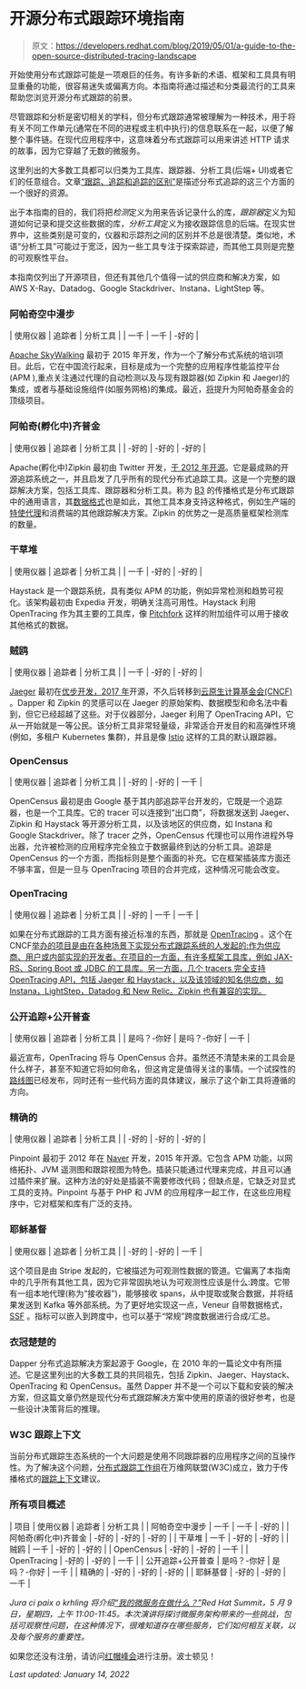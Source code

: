 # 开源分布式跟踪环境指南

> 原文：<https://developers.redhat.com/blog/2019/05/01/a-guide-to-the-open-source-distributed-tracing-landscape>

开始使用分布式跟踪可能是一项艰巨的任务。有许多新的术语、框架和工具具有明显重叠的功能，很容易迷失或偏离方向。本指南将通过描述和分类最流行的工具来帮助您浏览开源分布式跟踪的前景。

尽管跟踪和分析是密切相关的学科，但分布式跟踪通常被理解为一种技术，用于将有关不同工作单元(通常在不同的进程或主机中执行)的信息联系在一起，以便了解整个事件链。在现代应用程序中，这意味着分布式跟踪可以用来讲述 HTTP 请求的故事，因为它穿越了无数的微服务。

这里列出的大多数工具都可以归类为工具库、跟踪器、分析工具(后端+ UI)或者它们的任意组合。文章[“跟踪、追踪和追踪的区别”](https://medium.com/opentracing/the-difference-between-tracing-tracing-and-tracing-84b49b2d54ea)是描述分布式追踪的这三个方面的一个很好的资源。

出于本指南的目的，我们将把*检测*定义为用来告诉记录什么的库，*跟踪器*定义为知道如何记录和提交这些数据的库，*分析工具*定义为接收跟踪信息的后端。在现实世界中，这些类别是可变的，仪器和示踪剂之间的区别并不总是很清楚。类似地，术语“分析工具”可能过于宽泛，因为一些工具专注于探索踪迹，而其他工具则是完整的可观察性平台。

本指南仅列出了开源项目，但还有其他几个值得一试的供应商和解决方案，如 AWS X-Ray、Datadog、Google Stackdriver、Instana、LightStep 等。

### 阿帕奇空中漫步

| 使用仪器 | 追踪者 | 分析工具 |
| 一千 | 一千 | -好的 |

[Apache SkyWalking](https://skywalking.apache.org/) 最初于 2015 年开发，作为一个了解分布式系统的培训项目。此后，它在中国流行起来，目标是成为一个完整的应用程序性能监控平台(APM ),重点关注通过代理的自动检测以及与现有跟踪器(如 Zipkin 和 Jaeger)的集成，或者与基础设施组件(如服务网格)的集成。最近，[将](https://blogs.apache.org/foundation/entry/the-apache-software-foundation-announces50)提升为阿帕奇基金会的顶级项目。

### 阿帕奇(孵化中)齐普金

| 使用仪器 | 追踪者 | 分析工具 |
| -好的 | -好的 | -好的 |

Apache(孵化中)Zipkin 最初由 Twitter 开发，[于 2012 年开源](https://blog.twitter.com/engineering/en_us/a/2012/distributed-systems-tracing-with-zipkin.html)。它是最成熟的开源追踪系统之一，并且启发了几乎所有的现代分布式追踪工具。这是一个完整的跟踪解决方案，包括工具库、跟踪器和分析工具。称为 [B3](https://github.com/apache/incubator-zipkin-b3-propagation) 的传播格式是分布式跟踪中的通用语言，其[数据格式](https://github.com/apache/incubator-zipkin-api/blob/master/zipkin2-api.yaml)也是如此，其他工具本身支持这种格式，例如生产端的[特使代理](https://www.envoyproxy.io/)和消费端的其他跟踪解决方案。Zipkin 的优势之一是高质量框架检测库的数量。

### 干草堆

| 使用仪器 | 追踪者 | 分析工具 |
| 一千 | -好的 | -好的 |

Haystack 是一个跟踪系统，具有类似 APM 的功能，例如异常检测和趋势可视化。该架构最初由 Expedia 开发，明确关注高可用性。Haystack 利用 OpenTracing 作为其主要的工具库，像 [Pitchfork](https://github.com/HotelsDotCom/pitchfork) 这样的附加组件可以用于接收其他格式的数据。

### 贼鸥

| 使用仪器 | 追踪者 | 分析工具 |
| 一千 | -好的 | -好的 |

[Jaeger](https://www.jaegertracing.io/) 最初在[优步开发，2017 年](https://eng.uber.com/distributed-tracing/)开源，不久后转移到[云原生计算基金会(CNCF)](https://www.cncf.io/) 。Dapper 和 Zipkin 的灵感可以在 Jaeger 的原始架构、数据模型和命名法中看到，但它已经超越了这些。对于仪器部分，Jaeger 利用了 OpenTracing API，它从一开始就是一等公民。该分析工具非常轻量级，非常适合开发目的和高弹性环境(例如，多租户 Kubernetes 集群)，并且是像 [Istio](https://istio.io/) 这样的工具的默认跟踪器。

### OpenCensus

| 使用仪器 | 追踪者 | 分析工具 |
| -好的 | -好的 | 一千 |

OpenCensus 最初是由 Google 基于其内部追踪平台开发的，它既是一个追踪器，也是一个工具库。它的 tracer 可以连接到“出口商”，将数据发送到 Jaeger、Zipkin 和 Haystack 等开源分析工具，以及该地区的供应商，如 Instana 和 Google Stackdriver。除了 tracer 之外，OpenCensus 代理也可以用作进程外导出器，允许被检测的应用程序完全独立于数据最终到达的分析工具。追踪是 OpenCensus 的一个方面，而指标则是整个画面的补充。它在框架插装库方面还不够丰富，但是一旦与 OpenTracing 项目的合并完成，这种情况可能会改变。

### OpenTracing

| 使用仪器 | 追踪者 | 分析工具 |
| -好的 | 一千 | 一千 |

如果在分布式跟踪的工具方面有接近标准的东西，那就是 [OpenTracing](https://opentracing.io/) 。这个在 CNCF[举办的项目是由在各种场景下实现分布式跟踪系统的人发起的:作为供应商、用户或内部实现的开发者。在项目的一方面，有许多框架工具库，例如 JAX-RS、Spring Boot 或 JDBC 的工具库。另一方面，几个 tracers 完全支持 OpenTracing API，包括 Jaeger 和 Haystack，以及该领域的知名供应商，如 Instana，LightStep，Datadog 和 New Relic。Zipkin 也有兼容的实现。](https://www.cncf.io/)

### 公开追踪+公开普查

| 使用仪器 | 追踪者 | 分析工具 |
| 是吗？-你好 | 是吗？-你好 | 一千 |

最近宣布，OpenTracing 将与 OpenCensus 合并。虽然还不清楚未来的工具会是什么样子，甚至不知道它将如何命名，但这肯定是值得关注的事情。一个试探性的[路线图](https://medium.com/opentracing/a-roadmap-to-convergence-b074e5815289)已经发布，同时还有一些代码方面的具体建议，展示了这个新工具将遵循的方向。

### 精确的

| 使用仪器 | 追踪者 | 分析工具 |
| -好的 | -好的 | -好的 |

Pinpoint 最初于 2012 年在 [Naver](https://www.navercorp.com/en) 开发，2015 年开源。它包含 APM 功能，以网络拓扑、JVM 遥测图和跟踪视图为特色。插装只能通过代理来完成，并且可以通过插件来扩展。这种方法的好处是插装不需要修改代码；但缺点是，它缺乏对显式工具的支持。Pinpoint 与基于 PHP 和 JVM 的应用程序一起工作，在这些应用程序中，它对框架和库有广泛的支持。

### 耶稣基督

| 使用仪器 | 追踪者 | 分析工具 |
| -好的 | -好的 | 一千 |

这个项目是由 Stripe 发起的，它被描述为可观测性数据的管道。它偏离了本指南中的几乎所有其他工具，因为它非常固执地认为可观测性应该是什么:跨度。它带有一组本地代理(称为“接收器”)，能够接收 spans，从中提取或聚合数据，并将结果发送到 Kafka 等外部系统。为了更好地实现这一点，Veneur 自带数据格式， [SSF](https://github.com/stripe/veneur/tree/master/ssf) 。指标可以嵌入到跨度中，也可以基于“常规”跨度数据进行合成/汇总。

### 衣冠楚楚的

Dapper 分布式追踪解决方案起源于 Google，在 2010 年的一篇论文中有所描述。它是这里列出的大多数工具的共同祖先，包括 Zipkin、Jaeger、Haystack、OpenTracing 和 OpenCensus。虽然 Dapper 并不是一个可以下载和安装的解决方案，但这篇文章仍然是现代分布式跟踪解决方案中使用的原语的很好参考，也是一些设计决策背后的推理。

### W3C 跟踪上下文

当前分布式跟踪生态系统的一个大问题是使用不同跟踪器的应用程序之间的互操作性。为了解决这个问题，[分布式跟踪工作组](https://www.w3.org/2018/distributed-tracing/)在万维网联盟(W3C)成立，致力于传播格式的[跟踪上下文](https://www.w3.org/TR/trace-context/)建议。

### 所有项目概述

| 项目 | 使用仪器 | 追踪者 | 分析工具 |
| 阿帕奇空中漫步 | 一千 | 一千 | -好的 |
| 阿帕奇(孵化中)齐普金 | -好的 | -好的 | -好的 |
| 干草堆 | 一千 | -好的 | -好的 |
| 贼鸥 | 一千 | -好的 | -好的 |
| OpenCensus | -好的 | -好的 | 一千 |
| OpenTracing | -好的 | -好的 | 一千 |
| 公开追踪+公开普查 | 是吗？-你好 | 是吗？-你好 | 一千 |
| 精确的 | -好的 | -好的 | -好的 |
| 耶稣基督 | -好的 | -好的 | 一千 |

*Jura ci paix o krhling 将介绍[“我的微服务在做什么？”](https://summit.redhat.com/conference/sessions)Red Hat Summit，5 月 9 日，星期四，上午 11:00-11:45。本次演讲将探讨微服务架构带来的一些挑战，包括可观察性问题，在这种情况下，很难知道存在哪些服务，它们如何相互关联，以及每个服务的重要性。*

如果您还没有注册，请访问[红帽峰会](https://www.redhat.com/en/summit/2019/?intcmp=701f20000012i8UAAQ)进行注册。波士顿见！

*Last updated: January 14, 2022*